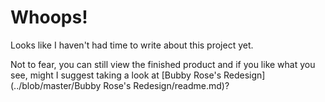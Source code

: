 # Whoops! 

Looks like I haven't had time to write about this project yet. 

Not to fear, you can still view the finished product and if you like what you see, might I suggest taking a look at [Bubby Rose's Redesign](../blob/master/Bubby Rose's Redesign/readme.md)?